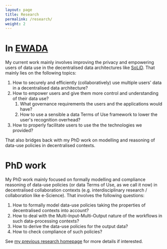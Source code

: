 ```yaml
---
layout: page
title: Research
permalink: /research/
weight: 2
---
```


# In [EWADA](https://ewada.ox.ac.uk/)

My current work mainly involves improving the privacy and empowering users of data use in the decentralised data architectures like [SoLiD](solidproject.org/). That mainly lies on the following topics:

1. How to securely and efficiently (collaboratively) use multiple users' data in a decentralised data architecture?
2. How to empower users and give them more control and understanding of their data use?
   1. What governance requirements the users and the applications would have?
   2. How to use a sensible a data Terms of Use framework to lower the user's recognition overhead?
3. How to properly facilitate users to use the the technologies we provided?

That also bridges back with my PhD work on modelling and reasoning of data-use policies in decentralised contexts.

# PhD work

My PhD work mainly focused on formally modelling and compliance reasoning of data-use policies (or data Terms of Use, as we call it now) in decentralised collaboration contexts (e.g. interdisciplinary research / collaboration like e-Science). That involves the following questions: 

1. How to formally model data-use policies taking the properties of decentralised contexts into account?
2. How to deal with the Multi-Input-Multi-Output nature of the workflows in such data-processing contexts?
3. How to derive the data-use policies for the output data?
4. How to check compliance of such policies?

See [my previous research homepage](https://renyuneyun.github.io/ac) for more details if interested.
